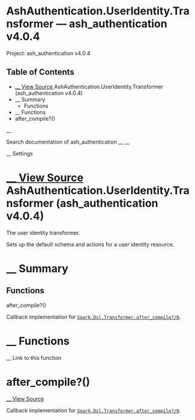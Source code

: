 # AshAuthentication.UserIdentity.Transformer — ash_authentication v4.0.4

Project: ash_authentication v4.0.4

## Table of Contents

- [ __ View Source ](external_link) AshAuthentication.UserIdentity.Transformer (ash_authentication v4.0.4)
- __ Summary
  - Functions
- __ Functions
- after_compile?()

__

Search documentation of ash_authentication __ __

__ Settings

#  [ __ View Source ](external_link) AshAuthentication.UserIdentity.Transformer (ash_authentication v4.0.4)

The user identity transformer.

Sets up the default schema and actions for a user identity resource.

#  __ Summary

##  Functions

after_compile?()

Callback implementation for [`Spark.Dsl.Transformer.after_compile?/0`](external_link).

#  __ Functions

__ Link to this function

# after_compile?()

[ __ View Source ](external_link)

Callback implementation for [`Spark.Dsl.Transformer.after_compile?/0`](external_link).
